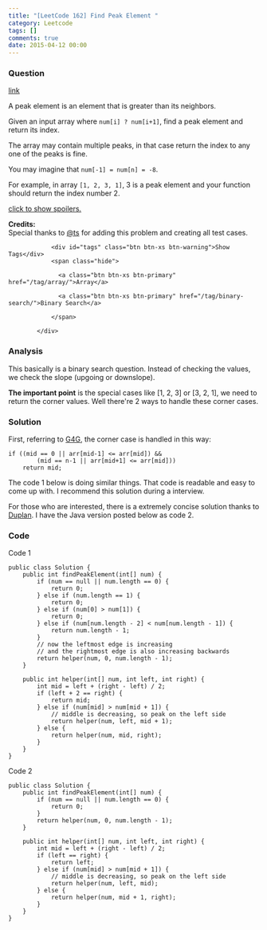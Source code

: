 ```yaml
---
title: "[LeetCode 162] Find Peak Element "
category: Leetcode
tags: []
comments: true
date: 2015-04-12 00:00
---
```



### Question 

[link](https://leetcode.com/problems/find-peak-element/)

<div class="question-content">
              <p></p><p>A peak element is an element that is greater than its neighbors.</p>

<p>Given an input array where <code>num[i] ? num[i+1]</code>, find a peak element and return its index.</p>

<p>The array may contain multiple peaks, in that case return the index to any one of the peaks is fine.</p>

<p>You may imagine that <code>num[-1] = num[n] = -8</code>.</p>

<p>For example, in array <code>[1, 2, 3, 1]</code>, 3 is a peak element and your function should return the index number 2.</p>

<p class="showspoilers"><a href="#" onclick="showSpoilers(this); return false;">click to show spoilers.</a></p>

<div class="spoilers" style="display: none;"><b>Note:</b>
<p>Your solution should be in logarithmic complexity.</p>
</div>

<p><b>Credits:</b><br>Special thanks to <a href="https://oj.leetcode.com/discuss/user/ts">@ts</a> for adding this problem and creating all test cases.</p><p></p>
              
                <div id="tags" class="btn btn-xs btn-warning">Show Tags</div>
                <span class="hide">
                  
                  <a class="btn btn-xs btn-primary" href="/tag/array/">Array</a>
                  
                  <a class="btn btn-xs btn-primary" href="/tag/binary-search/">Binary Search</a>
                  
                </span>
              
            </div>

### Analysis

This basically is a binary search question. Instead of checking the values, we check the slope (upgoing or downslope). 

__The important point__ is the special cases like [1, 2, 3] or [3, 2, 1], we need to return the corner values. Well there're 2 ways to handle these corner cases. 

### Solution

First, referring to [G4G](http://www.geeksforgeeks.org/find-a-peak-in-a-given-array/), the corner case is handled in this way: 

    if ((mid == 0 || arr[mid-1] <= arr[mid]) &&
            (mid == n-1 || arr[mid+1] <= arr[mid]))
        return mid;

The code 1 below is doing similar things. That code is readable and easy to come up with. I recommend this solution during a interview. 

For those who are interested, there is a extremely concise solution thanks to [Duplan](http://blog.csdn.net/u010367506/article/details/41943309). I have the Java version posted below as code 2. 

### Code

Code 1

    public class Solution {
        public int findPeakElement(int[] num) {
            if (num == null || num.length == 0) {
                return 0;
            } else if (num.length == 1) {
                return 0;
            } else if (num[0] > num[1]) {
                return 0;
            } else if (num[num.length - 2] < num[num.length - 1]) {
                return num.length - 1;
            }
            // now the leftmost edge is increasing
            // and the rightmost edge is also increasing backwards
            return helper(num, 0, num.length - 1);
        }

        public int helper(int[] num, int left, int right) {
            int mid = left + (right - left) / 2;
            if (left + 2 == right) {
                return mid;
            } else if (num[mid] > num[mid + 1]) {
                // middle is decreasing, so peak on the left side
                return helper(num, left, mid + 1);
            } else {
                return helper(num, mid, right);
            }
        }
    }

Code 2

    public class Solution {
        public int findPeakElement(int[] num) {
            if (num == null || num.length == 0) {
                return 0;
            }
            return helper(num, 0, num.length - 1);
        }

        public int helper(int[] num, int left, int right) {
            int mid = left + (right - left) / 2;
            if (left == right) {
                return left;
            } else if (num[mid] > num[mid + 1]) {
                // middle is decreasing, so peak on the left side
                return helper(num, left, mid);
            } else {
                return helper(num, mid + 1, right);
            }
        }
    }
